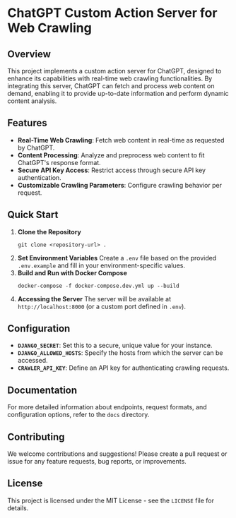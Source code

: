 # ChatGPT Custom Action Server for Web Crawling

## Overview

This project implements a custom action server for ChatGPT, designed to enhance its capabilities with real-time web crawling functionalities. By integrating this server, ChatGPT can fetch and process web content on demand, enabling it to provide up-to-date information and perform dynamic content analysis.

## Features

- **Real-Time Web Crawling**: Fetch web content in real-time as requested by ChatGPT.
- **Content Processing**: Analyze and preprocess web content to fit ChatGPT's response format.
- **Secure API Key Access**: Restrict access through secure API key authentication.
- **Customizable Crawling Parameters**: Configure crawling behavior per request.

## Quick Start

1. **Clone the Repository**
   ```
   git clone <repository-url> . 
   ```
2. **Set Environment Variables**
   Create a `.env` file based on the provided `.env.example` and fill in your environment-specific values.
3. **Build and Run with Docker Compose**
   ```
   docker-compose -f docker-compose.dev.yml up --build
   ```
4. **Accessing the Server**
   The server will be available at `http://localhost:8000` (or a custom port defined in `.env`).

## Configuration

- **`DJANGO_SECRET`**: Set this to a secure, unique value for your instance.
- **`DJANGO_ALLOWED_HOSTS`**: Specify the hosts from which the server can be accessed.
- **`CRAWLER_API_KEY`**: Define an API key for authenticating crawling requests.

## Documentation

For more detailed information about endpoints, request formats, and configuration options, refer to the `docs` directory.

## Contributing

We welcome contributions and suggestions! Please create a pull request or issue for any feature requests, bug reports, or improvements.

## License

This project is licensed under the MIT License - see the `LICENSE` file for details.

